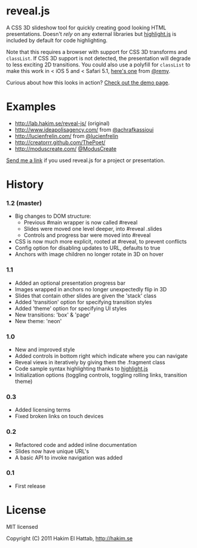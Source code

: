 # reveal.js

A CSS 3D slideshow tool for quickly creating good looking HTML presentations. Doesn't _rely_ on any external libraries but [highlight.js](http://softwaremaniacs.org/soft/highlight/en/description/) is included by default for code highlighting.

Note that this requires a browser with support for CSS 3D transforms and ``classList``. If CSS 3D support is not detected, the presentation will degrade to less exciting 2D transitions. You could also use a polyfill for ``classList`` to make this work in < iOS 5 and < Safari 5.1, [here's one](https://github.com/remy/polyfills/blob/master/classList.js) from [@remy](https://github.com/remy).

Curious about how this looks in action? [Check out the demo page](http://lab.hakim.se/reveal-js/).

# Examples

* http://lab.hakim.se/reveal-js/ (original)
* http://www.ideapolisagency.com/ from [@achrafkassioui](http://twitter.com/achrafkassioui)
* http://lucienfrelin.com/ from [@lucienfrelin](http://twitter.com/lucienfrelin)
* http://creatorrr.github.com/ThePoet/
* http://moduscreate.com/ [@ModusCreate](https://twitter.com/ModusCreate)

[Send me a link](http://hakim.se/about/contact) if you used reveal.js for a project or presentation.

# History

### 1.2 (master)
- Big changes to DOM structure:
  - Previous #main wrapper is now called #reveal
  - Slides were moved one level deeper, into #reveal .slides
  - Controls and progress bar were moved into #reveal
- CSS is now much more explicit, rooted at #reveal, to prevent conflicts
- Config option for disabling updates to URL, defaults to true
- Anchors with image children no longer rotate in 3D on hover

### 1.1

- Added an optional presentation progress bar
- Images wrapped in anchors no longer unexpectedly flip in 3D
- Slides that contain other slides are given the 'stack' class
- Added 'transition' option for specifying transition styles
- Added 'theme' option for specifying UI styles
- New transitions: 'box' & 'page'
- New theme: 'neon'

### 1.0

- New and improved style
- Added controls in bottom right which indicate where you can navigate
- Reveal views in iteratively by giving them the .fragment class
- Code sample syntax highlighting thanks to [highlight.js](http://softwaremaniacs.org/soft/highlight/en/description/)
- Initialization options (toggling controls, toggling rolling links, transition theme)

### 0.3

- Added licensing terms
- Fixed broken links on touch devices

### 0.2

- Refactored code and added inline documentation
- Slides now have unique URL's
- A basic API to invoke navigation was added

### 0.1
- First release

# License

MIT licensed

Copyright (C) 2011 Hakim El Hattab, http://hakim.se